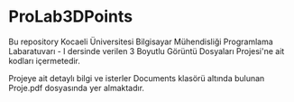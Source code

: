 # ProLab3DPoints
Bu repository Kocaeli Üniversitesi Bilgisayar Mühendisliği Programlama Labaratuvarı - I dersinde verilen 3 Boyutlu Görüntü Dosyaları Projesi'ne ait kodları içermetedir.

Projeye ait detaylı bilgi ve isterler Documents klasörü altında bulunan Proje.pdf dosyasında yer almaktadır.
